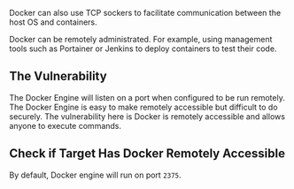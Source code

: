 Docker can also use TCP sockers to facilitate communication between the host OS and containers.

Docker can be remotely administrated. For example, using management tools such as Portainer or Jenkins to deploy containers to test their code.
## The Vulnerability
The Docker Engine will listen on a port when configured to be run remotely. The Docker Engine is easy to make remotely accessible but difficult to do securely. The vulnerability here is Docker is remotely accessible and allows anyone to execute commands.
## Check if Target Has Docker Remotely Accessible
By default, Docker engine will run on port `2375`.